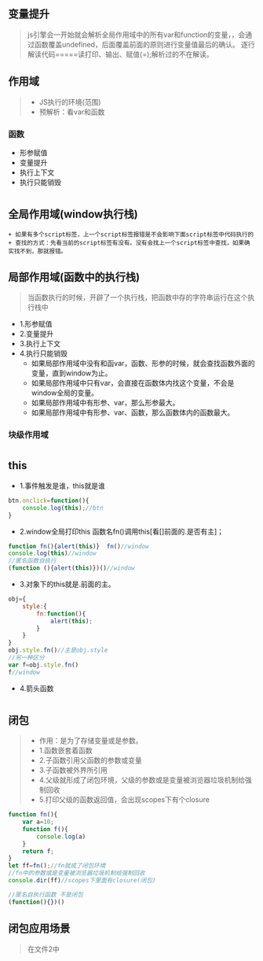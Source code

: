 ## 变量提升
>js引擎会一开始就会解析全局作用域中的所有var和function的变量，，会通过函数覆盖undefined，后面覆盖前面的原则进行变量值最后的确认。
>逐行解读代码=====读打印、输出、赋值(=);解析过的不在解读。
## 作用域
>- JS执行的环境(范围)
>- 预解析：看var和函数
### 函数
- 形参赋值
- 变量提升
- 执行上下文
- 执行只能销毁
# 
## 全局作用域(window执行栈)
    + 如果有多个script标签，上一个script标签报错是不会影响下面script标签中代码执行的
    + 查找的方式：先看当前的script标签有没有。没有会找上一个script标签中查找，如果确实找不到，那就报错。
## 局部作用域(函数中的执行栈)
>当函数执行的时候，开辟了一个执行栈，把函数中存的字符串运行在这个执行栈中
- 1.形参赋值
- 2.变量提升
- 3.执行上下文
- 4.执行只能销毁
  - 如果局部作用域中没有和函var，函数、形参的时候，就会查找函数外面的变量，直到window为止。
  - 如果局部作用域中只有var，会直接在函数体内找这个变量，不会是window全局的变量。
  - 如果局部作用域中有形参、var，那么形参最大。
  - 如果局部作用域中有形参、var、函数，那么函数体内的函数最大。
### 块级作用域
# 
## this
- 1.事件触发是谁，this就是谁
```js
btn.onclick=function(){
    console.log(this);//btn
}
```
- 2.window全局打印this 函数名fn()调用this[看[]前面的.是否有主]；
```js
function fn(){alert(this)}  fn()//window
console.log(this)//window
//匿名函数自执行
(function (){alert(this)})()//window
```
- 3.对象下的this就是.前面的主。
```js
obj={
    style:{
        fn:function(){
            alert(this);
        }
    }
}
obj.style.fn()//主是obj.style
//另一种区分
var f=obj.style.fn()
f//window
```
- 4.箭头函数



# 
## 闭包
>- 作用：是为了存储变量或是参数。
>- 1.函数嵌套着函数
>- 2.子函数引用父函数的参数或变量
>- 3.子函数被外界所引用
>- 4.父级就形成了闭包环境，父级的参数或是变量被浏览器垃圾机制给强制回收
>- 5.打印父级的函数返回值，会出现scopes下有个closure
```js
function fn(){
    var a=10;
    function f(){
        console.log(a)
    }
    return f;
}
let ff=fn();//fn就成了闭包环境
//fn中的参数或是变量被浏览器垃圾机制给强制回收
console.dir(ff)//scopes下里面有closure(闭包)
```
```js
//匿名自执行函数 不是闭包
(function(){})()
```
## 闭包应用场景
>在文件2中









